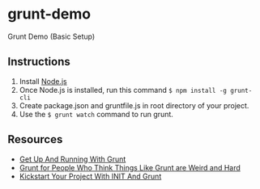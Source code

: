 grunt-demo
==========

Grunt Demo (Basic Setup)

Instructions
----------
1. Install [Node.js](http://nodejs.org/)
2. Once Node.js is installed, run this command ``$ npm install -g grunt-cli``
3. Create package.json and gruntfile.js in root directory of your project.
4. Use the ``$ grunt watch`` command to run grunt.


Resources
----------
* [Get Up And Running With Grunt](http://www.smashingmagazine.com/2013/10/29/get-up-running-grunt/)
* [Grunt for People Who Think Things Like Grunt are Weird and Hard](http://24ways.org/2013/grunt-is-not-weird-and-hard/)
* [Kickstart Your Project With INIT And Grunt](http://www.smashingmagazine.com/2014/02/20/kickstart-your-project-with-init-and-grunt/)